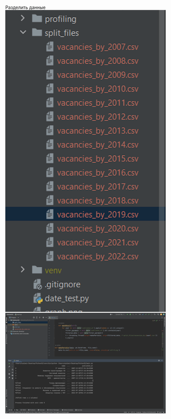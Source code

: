 Разделить данные
![alt text](https://github.com/Aidimir/Python32/blob/main/Снимок%20экрана%202022-12-28%20в%2002.04.29.png)
![alt text](https://github.com/Aidimir/Python32/blob/main/Снимок%20экрана%202022-12-28%20в%2002.21.51.png)
